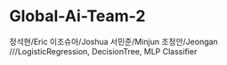 # Global-Ai-Team-2
정석현/Eric   이조슈아/Joshua   서민준/Minjun   조정안/Jeongan
///LogisticRegression, DecisionTree, MLP Classifier
